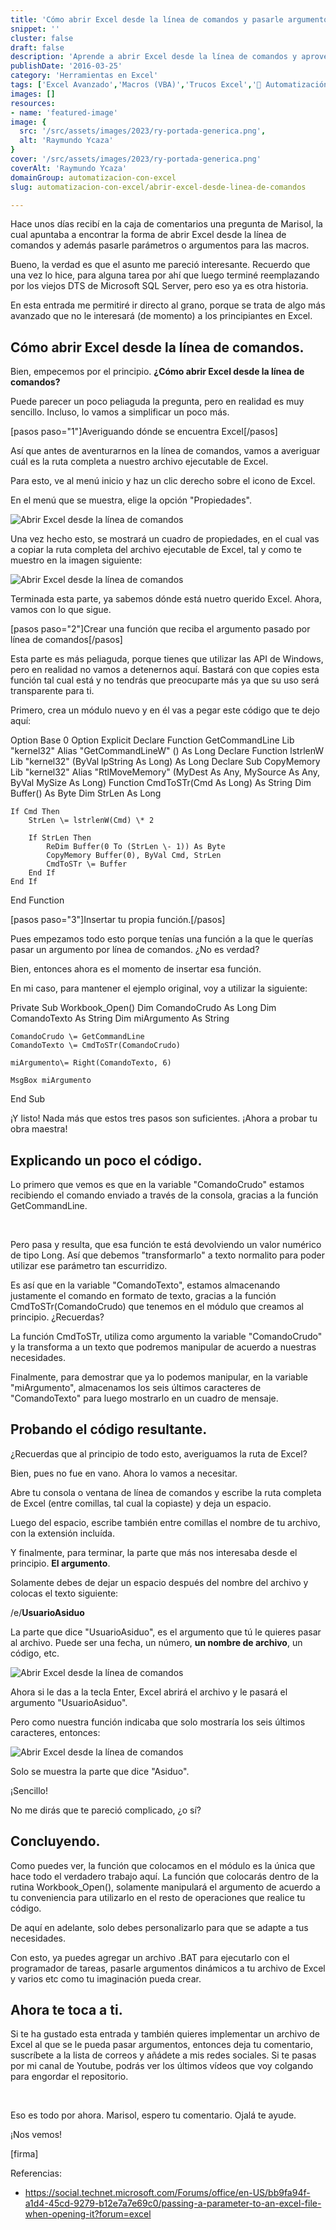 ```yaml
---
title: 'Cómo abrir Excel desde la línea de comandos y pasarle argumentos'
snippet: ''
cluster: false
draft: false 
description: 'Aprende a abrir Excel desde la línea de comandos y aprovecha las capacidades avanzadas de macros y automatización.'
publishDate: '2016-03-25'
category: 'Herramientas en Excel'
tags: ['Excel Avanzado','Macros (VBA)','Trucos Excel','🤖 Automatización con Excel']
images: []
resources: 
- name: 'featured-image'
image: {
  src: '/src/assets/images/2023/ry-portada-generica.png',
  alt: 'Raymundo Ycaza'
}
cover: '/src/assets/images/2023/ry-portada-generica.png'
coverAlt: 'Raymundo Ycaza'
domainGroup: automatizacion-con-excel
slug: automatizacion-con-excel/abrir-excel-desde-linea-de-comandos

---
```


Hace unos días recibí en la caja de comentarios una pregunta de Marisol, la cual apuntaba a encontrar la forma de abrir Excel desde la línea de comandos y además pasarle parámetros o argumentos para las macros.

Bueno, la verdad es que el asunto me pareció interesante. Recuerdo que una vez lo hice, para alguna tarea por ahí que luego terminé reemplazando por los viejos DTS de Microsoft SQL Server, pero eso ya es otra historia.

En esta entrada me permitiré ir directo al grano, porque se trata de algo más avanzado que no le interesará (de momento) a los principiantes en Excel.

## Cómo abrir Excel desde la línea de comandos.

Bien, empecemos por el principio. **¿Cómo abrir Excel desde la línea de comandos?**

Puede parecer un poco peliaguda la pregunta, pero en realidad es muy sencillo. Incluso, lo vamos a simplificar un poco más.

\[pasos paso="1"\]Averiguando dónde se encuentra Excel\[/pasos\]

Así que antes de aventurarnos en la línea de comandos, vamos a averiguar cuál es la ruta completa a nuestro archivo ejecutable de Excel.

Para esto, ve al menú inicio y haz un clic derecho sobre el icono de Excel.

En el menú que se muestra, elige la opción "Propiedades".

![Abrir Excel desde la línea de comandos](/src/assets/images/2023/33-am.jpg)

Una vez hecho esto, se mostrará un cuadro de propiedades, en el cual vas a copiar la ruta completa del archivo ejecutable de Excel, tal y como te muestro en la imagen siguiente:

![Abrir Excel desde la línea de comandos](/src/assets/images/2023/33-am-1.jpg)

Terminada esta parte, ya sabemos dónde está nuetro querido Excel. Ahora, vamos con lo que sigue.

\[pasos paso="2"\]Crear una función que reciba el argumento pasado por línea de comandos\[/pasos\]

Esta parte es más peliaguda, porque tienes que utilizar las API de Windows, pero en realidad no vamos a detenernos aquí. Bastará con que copies esta función tal cual está y no tendrás que preocuparte más ya que su uso será transparente para ti.

Primero, crea un módulo nuevo y en él vas a pegar este código que te dejo aquí:

Option Base 0
Option Explicit
Declare Function GetCommandLine Lib "kernel32" Alias "GetCommandLineW" () As Long
Declare Function lstrlenW Lib "kernel32" (ByVal lpString As Long) As Long
Declare Sub CopyMemory Lib "kernel32" Alias "RtlMoveMemory" (MyDest As Any, MySource As Any, ByVal MySize As Long)
Function CmdToSTr(Cmd As Long) As String
    Dim Buffer() As Byte
    Dim StrLen As Long
    
    If Cmd Then
        StrLen \= lstrlenW(Cmd) \* 2
        
        If StrLen Then
            ReDim Buffer(0 To (StrLen \- 1)) As Byte
            CopyMemory Buffer(0), ByVal Cmd, StrLen
            CmdToSTr \= Buffer
        End If
    End If
End Function

\[pasos paso="3"\]Insertar tu propia función.\[/pasos\]

Pues empezamos todo esto porque tenías una función a la que le querías pasar un argumento por línea de comandos. ¿No es verdad?

Bien, entonces ahora es el momento de insertar esa función.

En mi caso, para mantener el ejemplo original, voy a utilizar la siguiente:

Private Sub Workbook\_Open()
    Dim ComandoCrudo As Long
    Dim ComandoTexto As String
    Dim miArgumento As String
    
    ComandoCrudo \= GetCommandLine
    ComandoTexto \= CmdToSTr(ComandoCrudo)
    
    miArgumento\= Right(ComandoTexto, 6)
    
    MsgBox miArgumento

End Sub

¡Y listo! Nada más que estos tres pasos son suficientes. ¡Ahora a probar tu obra maestra!

## Explicando un poco el código.

Lo primero que vemos es que en la variable "ComandoCrudo" estamos recibiendo el comando enviado a través de la consola, gracias a la función GetCommandLine.

 

Pero pasa y resulta, que esa función te está devolviendo un valor numérico de tipo Long. Así que debemos "transformarlo" a texto normalito para poder utilizar ese parámetro tan escurridizo.

Es así que en la variable "ComandoTexto", estamos almacenando justamente el comando en formato de texto, gracias a la función CmdToSTr(ComandoCrudo) que tenemos en el módulo que creamos al principio. ¿Recuerdas?

La función CmdToSTr, utiliza como argumento la variable "ComandoCrudo" y la transforma a un texto que podremos manipular de acuerdo a nuestras necesidades.

Finalmente, para demostrar que ya lo podemos manipular, en la variable "miArgumento", almacenamos los seis últimos caracteres de "ComandoTexto" para luego mostrarlo en un cuadro de mensaje.

## Probando el código resultante.

¿Recuerdas que al principio de todo esto, averiguamos la ruta de Excel?

Bien, pues no fue en vano. Ahora lo vamos a necesitar.

Abre tu consola o ventana de línea de comandos y escribe la ruta completa de Excel (entre comillas, tal cual la copiaste) y deja un espacio.

Luego del espacio, escribe también entre comillas el nombre de tu archivo, con la extensión incluída.

Y finalmente, para terminar, la parte que más nos interesaba desde el principio. **El argumento**.

Solamente debes de dejar un espacio después del nombre del archivo y colocas el texto siguiente:

/e/**UsuarioAsiduo**

La parte que dice "UsuarioAsiduo", es el argumento que tú le quieres pasar al archivo. Puede ser una fecha, un número, **un nombre de archivo**, un código, etc.

![Abrir Excel desde la línea de comandos ](/src/assets/images/2023/33-am-2.jpg)

Ahora si le das a la tecla Enter, Excel abrirá el archivo y le pasará el argumento "UsuarioAsiduo".

Pero como nuestra función indicaba que solo mostraría los seis últimos caracteres, entonces:

![Abrir Excel desde la línea de comandos ](/src/assets/images/2023/33-am-3.jpg)

Solo se muestra la parte que dice "Asiduo".

¡Sencillo!

No me dirás que te pareció complicado, ¿o sí?

## Concluyendo.

Como puedes ver, la función que colocamos en el módulo es la única que hace todo el verdadero trabajo aquí. La función que colocarás dentro de la rutina Workbook\_Open(), solamente manipulará el argumento de acuerdo a tu conveniencia para utilizarlo en el resto de operaciones que realice tu código.

De aquí en adelante, solo debes personalizarlo para que se adapte a tus necesidades.

Con esto, ya puedes agregar un archivo .BAT para ejecutarlo con el programador de tareas, pasarle argumentos dinámicos a tu archivo de Excel y varios etc como tu imaginación pueda crear.

## Ahora te toca a ti.

Si te ha gustado esta entrada y también quieres implementar un archivo de Excel al que se le pueda pasar argumentos, entonces deja tu comentario, suscríbete a la lista de correos y añádete a mis redes sociales. Si te pasas por mi canal de Youtube, podrás ver los últimos vídeos que voy colgando para engordar el repositorio.

 

Eso es todo por ahora. Marisol, espero tu comentario. Ojalá te ayude.

¡Nos vemos!

\[firma\]

Referencias:

- https://social.technet.microsoft.com/Forums/office/en-US/bb9fa94f-a1d4-45cd-9279-b12e7a7e69c0/passing-a-parameter-to-an-excel-file-when-opening-it?forum=excel
